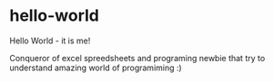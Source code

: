 # hello-world
Hello World - it is me!

Conqueror of excel spreedsheets and programing newbie that try to understand amazing world of programiming :)
